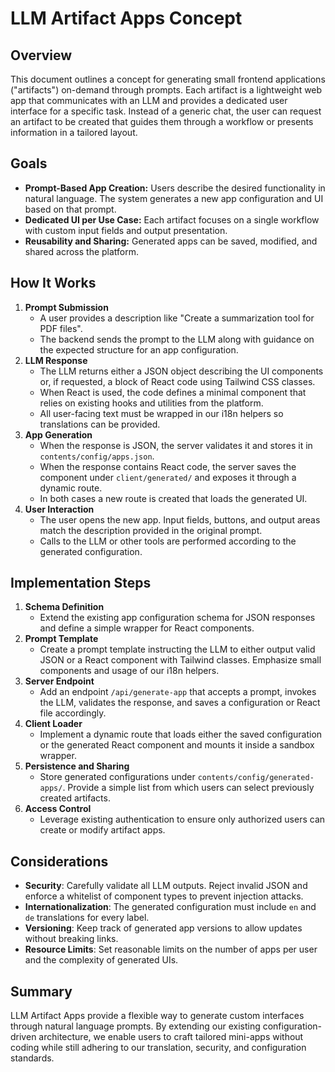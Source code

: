 # LLM Artifact Apps Concept

## Overview

This document outlines a concept for generating small frontend applications ("artifacts") on-demand through prompts. Each artifact is a lightweight web app that communicates with an LLM and provides a dedicated user interface for a specific task. Instead of a generic chat, the user can request an artifact to be created that guides them through a workflow or presents information in a tailored layout.

## Goals

- **Prompt-Based App Creation:** Users describe the desired functionality in natural language. The system generates a new app configuration and UI based on that prompt.
- **Dedicated UI per Use Case:** Each artifact focuses on a single workflow with custom input fields and output presentation.
- **Reusability and Sharing:** Generated apps can be saved, modified, and shared across the platform.

## How It Works

1. **Prompt Submission**
   - A user provides a description like "Create a summarization tool for PDF files".
   - The backend sends the prompt to the LLM along with guidance on the expected structure for an app configuration.
2. **LLM Response**
   - The LLM returns either a JSON object describing the UI components or, if requested, a block of React code using Tailwind CSS classes.
   - When React is used, the code defines a minimal component that relies on existing hooks and utilities from the platform.
   - All user-facing text must be wrapped in our i18n helpers so translations can be provided.
3. **App Generation**
   - When the response is JSON, the server validates it and stores it in `contents/config/apps.json`.
   - When the response contains React code, the server saves the component under `client/generated/` and exposes it through a dynamic route.
   - In both cases a new route is created that loads the generated UI.
4. **User Interaction**
   - The user opens the new app. Input fields, buttons, and output areas match the description provided in the original prompt.
   - Calls to the LLM or other tools are performed according to the generated configuration.

## Implementation Steps

1. **Schema Definition**
   - Extend the existing app configuration schema for JSON responses and define a simple wrapper for React components.
2. **Prompt Template**
   - Create a prompt template instructing the LLM to either output valid JSON or a React component with Tailwind classes. Emphasize small components and usage of our i18n helpers.
3. **Server Endpoint**
   - Add an endpoint `/api/generate-app` that accepts a prompt, invokes the LLM, validates the response, and saves a configuration or React file accordingly.
4. **Client Loader**
   - Implement a dynamic route that loads either the saved configuration or the generated React component and mounts it inside a sandbox wrapper.
5. **Persistence and Sharing**
   - Store generated configurations under `contents/config/generated-apps/`. Provide a simple list from which users can select previously created artifacts.
6. **Access Control**
   - Leverage existing authentication to ensure only authorized users can create or modify artifact apps.

## Considerations

- **Security**: Carefully validate all LLM outputs. Reject invalid JSON and enforce a whitelist of component types to prevent injection attacks.
- **Internationalization**: The generated configuration must include `en` and `de` translations for every label.
- **Versioning**: Keep track of generated app versions to allow updates without breaking links.
- **Resource Limits**: Set reasonable limits on the number of apps per user and the complexity of generated UIs.

## Summary

LLM Artifact Apps provide a flexible way to generate custom interfaces through natural language prompts. By extending our existing configuration-driven architecture, we enable users to craft tailored mini-apps without coding while still adhering to our translation, security, and configuration standards.
